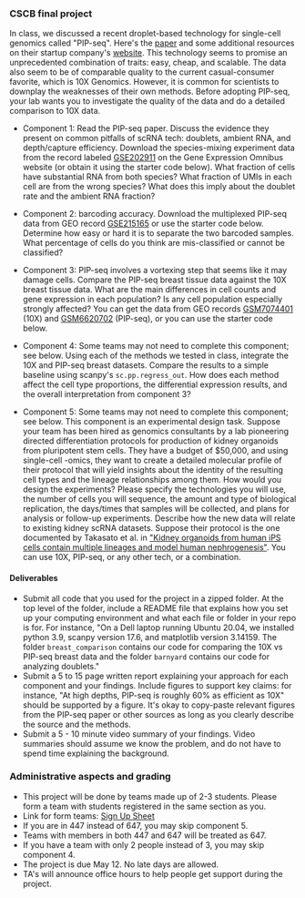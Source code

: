 ### CSCB final project

In class, we discussed a recent droplet-based technology for single-cell genomics called "PIP-seq". Here's the [paper](https://www.nature.com/articles/s41587-023-01685-z) and some additional resources on their startup company's [website](https://www.fluentbio.com/resources/). This technology seems to promise an unprecedented combination of traits: easy, cheap, and scalable. The data also seem to be of comparable quality to the current casual-consumer favorite, which is 10X Genomics. However, it is common for scientists to downplay the weaknesses of their own methods. Before adopting PIP-seq, your lab wants you to investigate the quality of the data and do a detailed comparison to 10X data. 

* Component 1: Read the PIP-seq paper. Discuss the evidence they present on common pitfalls of scRNA tech: doublets, ambient RNA, and depth/capture efficiency. Download the species-mixing experiment data from the record labeled [GSE202911](https://www.ncbi.nlm.nih.gov/geo/query/acc.cgi?acc=GSE202911) on the Gene Expression Omnibus website (or obtain it using the starter code below). What fraction of cells have substantial RNA from both species? What fraction of UMIs in each cell are from the wrong species? What does this imply about the doublet rate and the ambient RNA fraction?

* Component 2: barcoding accuracy. Download the multiplexed PIP-seq data from GEO record [GSE215165](https://www.ncbi.nlm.nih.gov/geo/query/acc.cgi?acc=GSE215165) or use the starter code below. Determine how easy or hard it is to separate the two barcoded samples. What percentage of cells do you think are mis-classified or cannot be classified?

* Component 3: PIP-seq involves a vortexing step that seems like it may damage cells. Compare the PIP-seq breast tissue data against the 10X breast tissue data. What are the main differences in cell counts and gene expression in each population? Is any cell population especially strongly affected? You can get the data from GEO records [GSM7074401](https://www.ncbi.nlm.nih.gov/geo/query/acc.cgi?acc=GSM7074403) (10X) and [GSM6620702](https://www.ncbi.nlm.nih.gov/geo/query/acc.cgi?acc=GSM6620702) (PIP-seq), or you can use the starter code below. 

* Component 4: Some teams may not need to complete this component; see below. Using each of the methods we tested in class, integrate the 10X and PIP-seq breast datasets. Compare the results to a simple baseline using scanpy's `sc.pp.regress_out`. How does each method affect the cell type proportions, the differential expression results, and the overall interpretation from component 3?

* Component 5: Some teams may not need to complete this component; see below. This component is an experimental design task. Suppose your team has been hired as genomics consultants by a lab pioneering directed differentiation protocols for production of kidney organoids from pluripotent stem cells. They have a budget of $50,000, and using single-cell -omics, they want to create a detailed molecular profile of their protocol that will yield insights about the identity of the resulting cell types and the lineage relationships among them. How would you design the experiments? Please specify the technologies you will use, the number of cells you will sequence, the amount and type of biological replication, the days/times that samples will be collected, and plans for analysis or follow-up experiments. Describe how the new data will relate to existing kidney scRNA datasets. Suppose their protocol is the one documented by Takasato et al. in ["Kidney organoids from human iPS cells contain multiple lineages and model human nephrogenesis"](https://www.nature.com/articles/nature15695). You can use 10X, PIP-seq, or any other tech, or a combination. 


#### Deliverables

- Submit all code that you used for the project in a zipped folder. At the top level of the folder, include a README file that explains how you set up your computing environment and what each file or folder in your repo is for. For instance, "On a Dell laptop running Ubuntu 20.04, we installed python 3.9, scanpy version 17.6, and matplotlib version 3.14159. The folder `breast_comparison` contains our code for comparing the 10X vs PIP-seq breast data and the folder `barnyard` contains our code for analyzing doublets."
- Submit a 5 to 15 page written report explaining your approach for each component and your findings. Include figures to support key claims: for instance, "At high depths, PIP-seq is roughly 60% as efficient as 10X" should be supported by a figure. It's okay to copy-paste relevant figures from the PIP-seq paper or other sources as long as you clearly describe the source and the methods.
- Submit a 5 - 10 minute video summary of your findings. Video summaries should assume we know the problem, and do not have to spend time explaining the background. 

### Administrative aspects and grading

- This project will be done by teams made up of 2-3 students. Please form a team with students registered in the same section as you.
- Link for form teams: [Sign Up Sheet](https://docs.google.com/spreadsheets/d/1vPozvjjv46b1W3qAWPoNLTwIRprNR8MIuqSTa8vWIu0/edit?usp=sharing)  
- If you are in 447 instead of 647, you may skip component 5.
- Teams with members in both 447 and 647 will be treated as 647. 
- If you have a team with only 2 people instead of 3, you may skip component 4.
- The project is due May 12. No late days are allowed.
- TA's will announce office hours to help people get support during the project. 

